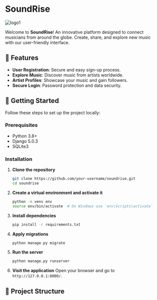 # SoundRise
![logo1](https://github.com/desboisGIT/Soundrise/assets/90150299/668c9315-c90c-4717-94cb-7e6550143d90)

Welcome to **SoundRise**! An innovative platform designed to connect musicians from around the globe. Create, share, and explore new music with our user-friendly interface.

## 🌟 Features

- **User Registration**: Secure and easy sign-up process.
- **Explore Music**: Discover music from artists worldwide.
- **Artist Profiles**: Showcase your music and gain followers.
- **Secure Login**: Password protection and data security.

## 🚀 Getting Started

Follow these steps to set up the project locally:

### Prerequisites

- Python 3.8+
- Django 5.0.3
- SQLite3

### Installation

1. **Clone the repository**
    ```sh
    git clone https://github.com/your-username/soundrise.git
    cd soundrise
    ```

2. **Create a virtual environment and activate it**
    ```sh
    python -m venv env
    source env/bin/activate  # On Windows use `env\Scripts\activate`
    ```

3. **Install dependencies**
    ```sh
    pip install -r requirements.txt
    ```

4. **Apply migrations**
    ```sh
    python manage.py migrate
    ```

5. **Run the server**
    ```sh
    python manage.py runserver
    ```

6. **Visit the application**
    Open your browser and go to `http://127.0.0.1:8000/`.

## 📂 Project Structure

